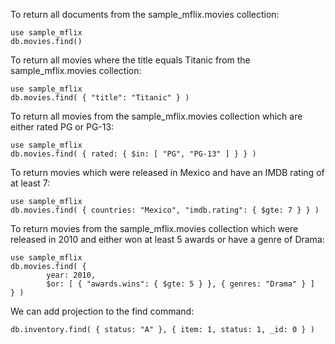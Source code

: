 To return all documents from the sample_mflix.movies collection:
```
use sample_mflix
db.movies.find()
```

To return all movies where the title equals Titanic from the sample_mflix.movies collection:
```
use sample_mflix
db.movies.find( { "title": "Titanic" } )
```
To return all movies from the sample_mflix.movies collection which are either rated PG or PG-13:
```
use sample_mflix
db.movies.find( { rated: { $in: [ "PG", "PG-13" ] } } )
```

To return movies which were released in Mexico and have an IMDB rating of at least 7:
```
use sample_mflix
db.movies.find( { countries: "Mexico", "imdb.rating": { $gte: 7 } } )
```

To return movies from the sample_mflix.movies collection which were released in 2010 and either won at least 5 awards or have a genre of Drama:
```
use sample_mflix
db.movies.find( {
        year: 2010,
        $or: [ { "awards.wins": { $gte: 5 } }, { genres: "Drama" } ]
} )
```


We can add projection to the find command: 
```
db.inventory.find( { status: "A" }, { item: 1, status: 1, _id: 0 } )
```



